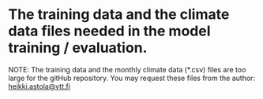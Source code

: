 # The training data and the climate data files needed in the model training / evaluation.

NOTE: The training data and the monthly climate data (*.csv) files are too large for the gitHub repository.
You may request these files from the author: heikki.astola@vtt.fi
